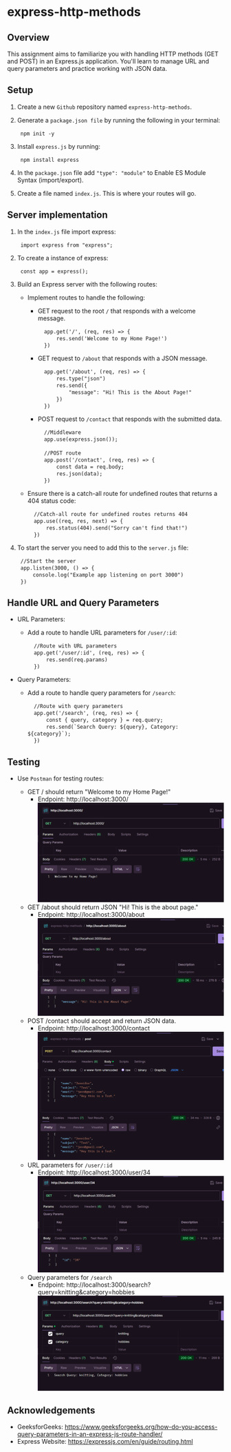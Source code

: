 # express-http-methods

## Overview

This assignment aims to familiarize you with handling HTTP methods (GET and POST) in an Express.js application. You'll learn to manage URL and query parameters and practice working with JSON data.

## Setup

1. Create a new `Github` repository named `express-http-methods`.

2. Generate a `package.json file` by running the following in  your terminal:

        npm init -y

3. Install `express.js` by running:

        npm install express

4. In the `package.json` file add `"type": "module"` to Enable ES Module Syntax (import/export).

5. Create a file named `index.js`. This is where your routes will go. 

## Server implementation

1. In the `index.js` file import express:

        import express from "express";

2. To create a instance of express:

        const app = express();

3.  Build an Express server with the following routes:

    - Implement routes to handle the following:

        - GET request to the root `/` that responds with a welcome message.

                app.get('/', (req, res) => {
                    res.send('Welcome to my Home Page!')
                })

        - GET request to `/about` that responds with a JSON message.

                app.get('/about', (req, res) => {
                    res.type("json")
                    res.send({
                        "message": "Hi! This is the About Page!"
                    })
                })

        - POST request to `/contact` that responds with the submitted data.

                //Middleware
                app.use(express.json());

                //POST route
                app.post('/contact', (req, res) => {
                    const data = req.body;
                    res.json(data);
                })

    - Ensure there is a catch-all route for undefined routes that returns a 404 status code:

            //Catch-all route for undefined routes returns 404
            app.use((req, res, next) => {
                res.status(404).send("Sorry can't find that!")
            })


4. To start the server you need to add this to the `server.js` file:

        //Start the server
        app.listen(3000, () => {
            console.log("Example app listening on port 3000")
        })

## Handle URL and Query Parameters

- URL Parameters:

    * Add a route to handle URL parameters for `/user/:id`:

            //Route with URL parameters
            app.get('/user/:id', (req, res) => {
                res.send(req.params)
            })
- Query Parameters:

    * Add a route to handle query parameters for `/search`:

            //Route with query parameters
            app.get('/search', (req, res) => {
                const { query, category } = req.query;
                res.send(`Search Query: ${query}, Category: ${category}`);
            })

## Testing

- Use `Postman` for testing routes:

    * GET / should return "Welcome to my Home Page!"
        - Endpoint: http://localhost:3000/
        ![GET root](<img/rootPostman.png>)
    * GET /about should return JSON "Hi! This is the about page."
        - Endpoint: http://localhost:3000/about
        ![GET about](<img/aboutPostman.png>)
    * POST /contact should accept and return JSON data.
        - Endpoint:  http://localhost:3000/contact
        ![POST data](<img/contactPostman.png>)
    * URL parameters for `/user/:id`
        - Endpoint: http://localhost:3000/user/34
        ![GET user id](<img/userPostman.png>)
    * Query parameters for `/search`
        - Endpoint: http://localhost:3000/search?query=knitting&category=hobbies
        ![GET user id](<img/searchPostman.png>)


## Acknowledgements

- GeeksforGeeks: <https://www.geeksforgeeks.org/how-do-you-access-query-parameters-in-an-express-js-route-handler/>
- Express Website: <https://expressjs.com/en/guide/routing.html>